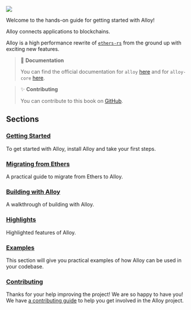 <img src="images/banner.jpg">

Welcome to the hands-on guide for getting started with Alloy!

Alloy connects applications to blockchains.

Alloy is a high performance rewrite of [`ethers-rs`](https://github.com/gakonst/ethers-rs) from the ground up with exciting new
features.

> 📖 **Documentation**
>
> You can find the official documentation for `alloy` [here](https://docs.rs/alloy/latest/alloy/) and for `alloy-core` [here](https://docs.rs/alloy-core/latest/alloy_core/).

> ✨ **Contributing**
>
> You can contribute to this book on [GitHub](https://github.com/alloy-rs/book).

## Sections

### [Getting Started](./getting-started/installation.md)

To get started with Alloy, install Alloy and take your first steps.

### [Migrating from Ethers](./migrating-from-ethers/reference.md)

A practical guide to migrate from Ethers to Alloy.

### [Building with Alloy](./building-with-alloy/basic-building-blocks/using-big-numbers.md)

A walkthrough of building with Alloy.

### [Highlights](./highlights/the-sol!-procedural-macro.md)

Highlighted features of Alloy.

### [Examples](./examples/big-numbers/comparison_equivalence.md)

This section will give you practical examples of how Alloy can be used in your codebase.

### [Contributing](./appendix/contributing.md)

Thanks for your help improving the project! We are so happy to have you! We have
[a contributing guide](https://github.com/alloy-rs/book/tree/main/CONTRIBUTING.md) to help you get involved in the
Alloy project.